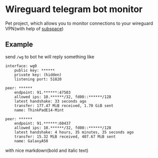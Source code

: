# Wireguard telegram bot monitor
Pet project, which allows you to monitor connections to your wireguard VPN(with help of [subspace](https://github.com/subspacecommunity/subspace))

## Example
send `/wg` to bot
he will reply something like
```
interface: wg0
    public key: ******
    private key: (hidden)
    listening port: 51820

peer: ******
    endpoint: 91.******:47503
    allowed ips: 10.******/32, fd00::******/128
    latest handshake: 33 seconds ago
    transfer: 177.47 MiB received, 1.70 GiB sent
    name: ThinkPadE14-Mint

peer: ******
    endpoint: 91.******:60437
    allowed ips: 10.******/32, fd00::******/128
    latest handshake: 4 hours, 35 minutes, 35 seconds ago
    transfer: 15.32 MiB received, 407.67 MiB sent
    name: GalaxyA50
```
with nice markdown(bold and italic text)